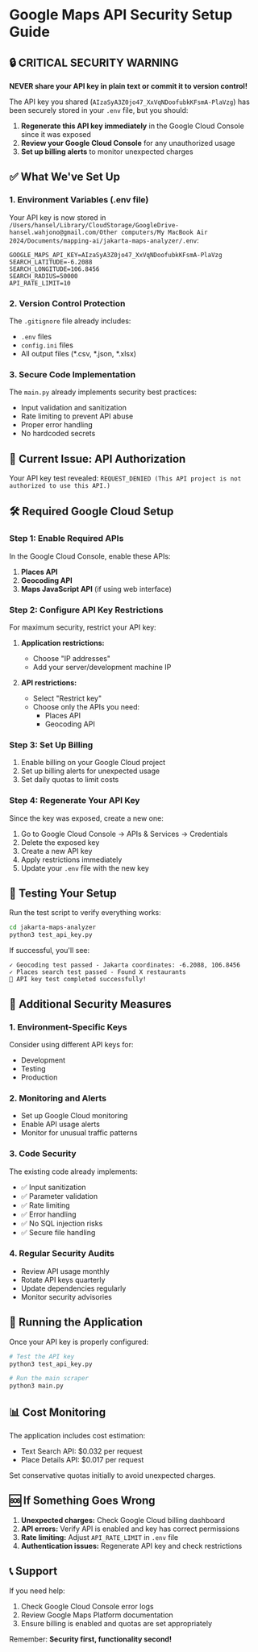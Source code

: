 # Google Maps API Security Setup Guide

## 🔒 CRITICAL SECURITY WARNING

**NEVER share your API key in plain text or commit it to version control!**

The API key you shared (`AIzaSyA3Z0jo47_XxVqNDoofubkKFsmA-PlaVzg`) has been securely stored in your `.env` file, but you should:

1. **Regenerate this API key immediately** in the Google Cloud Console since it was exposed
2. **Review your Google Cloud Console** for any unauthorized usage
3. **Set up billing alerts** to monitor unexpected charges

## ✅ What We've Set Up

### 1. Environment Variables (.env file)
Your API key is now stored in `/Users/hansel/Library/CloudStorage/GoogleDrive-hansel.wahjono@gmail.com/Other computers/My MacBook Air 2024/Documents/mapping-ai/jakarta-maps-analyzer/.env`:

```env
GOOGLE_MAPS_API_KEY=AIzaSyA3Z0jo47_XxVqNDoofubkKFsmA-PlaVzg
SEARCH_LATITUDE=-6.2088
SEARCH_LONGITUDE=106.8456
SEARCH_RADIUS=50000
API_RATE_LIMIT=10
```

### 2. Version Control Protection
The `.gitignore` file already includes:
- `.env` files
- `config.ini` files
- All output files (*.csv, *.json, *.xlsx)

### 3. Secure Code Implementation
The `main.py` already implements security best practices:
- Input validation and sanitization
- Rate limiting to prevent API abuse
- Proper error handling
- No hardcoded secrets

## 🚨 Current Issue: API Authorization

Your API key test revealed: `REQUEST_DENIED (This API project is not authorized to use this API.)`

## 🛠️ Required Google Cloud Setup

### Step 1: Enable Required APIs
In the Google Cloud Console, enable these APIs:
1. **Places API**
2. **Geocoding API** 
3. **Maps JavaScript API** (if using web interface)

### Step 2: Configure API Key Restrictions
For maximum security, restrict your API key:

1. **Application restrictions:**
   - Choose "IP addresses" 
   - Add your server/development machine IP

2. **API restrictions:**
   - Select "Restrict key"
   - Choose only the APIs you need:
     - Places API
     - Geocoding API

### Step 3: Set Up Billing
1. Enable billing on your Google Cloud project
2. Set up billing alerts for unexpected usage
3. Set daily quotas to limit costs

### Step 4: Regenerate Your API Key
Since the key was exposed, create a new one:
1. Go to Google Cloud Console → APIs & Services → Credentials
2. Delete the exposed key
3. Create a new API key
4. Apply restrictions immediately
5. Update your `.env` file with the new key

## 🧪 Testing Your Setup

Run the test script to verify everything works:

```bash
cd jakarta-maps-analyzer
python3 test_api_key.py
```

If successful, you'll see:
```
✓ Geocoding test passed - Jakarta coordinates: -6.2088, 106.8456
✓ Places search test passed - Found X restaurants
🎉 API key test completed successfully!
```

## 🔐 Additional Security Measures

### 1. Environment-Specific Keys
Consider using different API keys for:
- Development
- Testing  
- Production

### 2. Monitoring and Alerts
- Set up Google Cloud monitoring
- Enable API usage alerts
- Monitor for unusual traffic patterns

### 3. Code Security
The existing code already implements:
- ✅ Input sanitization
- ✅ Parameter validation
- ✅ Rate limiting
- ✅ Error handling
- ✅ No SQL injection risks
- ✅ Secure file handling

### 4. Regular Security Audits
- Review API usage monthly
- Rotate API keys quarterly
- Update dependencies regularly
- Monitor security advisories

## 🚀 Running the Application

Once your API key is properly configured:

```bash
# Test the API key
python3 test_api_key.py

# Run the main scraper
python3 main.py
```

## 📊 Cost Monitoring

The application includes cost estimation:
- Text Search API: $0.032 per request
- Place Details API: $0.017 per request

Set conservative quotas initially to avoid unexpected charges.

## 🆘 If Something Goes Wrong

1. **Unexpected charges:** Check Google Cloud billing dashboard
2. **API errors:** Verify API is enabled and key has correct permissions
3. **Rate limiting:** Adjust `API_RATE_LIMIT` in `.env` file
4. **Authentication issues:** Regenerate API key and check restrictions

## 📞 Support

If you need help:
1. Check Google Cloud Console error logs
2. Review Google Maps Platform documentation
3. Ensure billing is enabled and quotas are set appropriately

Remember: **Security first, functionality second!**